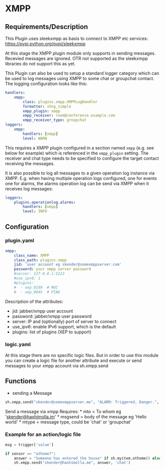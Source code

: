 # XMPP

## Requirements/Description

This Plugin uses sleekxmpp as basis to connect to XMPP etc services: https://pypi.python.org/pypi/sleekxmpp

At this stage the XMPP plugin module only supports in sending messages. Recevied messages are ignored. OTR not supported
as the sleekxmpp libraries do not support this as yet.

This Plugin can also be used to setup a standard logger category which
can be used to log messages using XMPP to some chat or groupchat contact.
The logging configuration looks like this:

```yaml
handlers:
    xmpp:
        class: plugins.xmpp.XMPPLogHandler
        formatter: shng_simple
        xmpp_plugin: xmpp
        xmpp_receiver: room@conference.example.com
        xmpp_receiver_type: groupchat
loggers:
    xmpp:
        handlers: [xmpp]
        level: WARN
```

This requires a XMPP plugin configured in a section named `xmpp` (e.g.
see below for example) which is referenced in the `xmpp_plugin` setting.
The receiver and chat type needs to be specified to configure the target
contact receiving the messages.

It is also possible to log all messages to a given operation log instance
via XMPP. E.g. when having multiple operation logs configured, one for events
one for alarms, the alarms operation log can be send via XMPP when it
receives log messages:

```yaml
loggers:
    plugins.operationlog.alarms:
        handlers: [xmpp]
        level: INFO
```


## Configuration

### plugin.yaml

```yaml
xmpp:
    class_name: XMPP
    class_path: plugins.xmpp
    jid: 'user account eg skender@somexmppserver.com'
    password: your xmpp server password
    #server: 127.0.0.1:5222
    #use_ipv6: 1
    #plugins:
    #  - xep_0199  # MUC
    #  - xep_0045  # PING
```

Description of the attributes:

* jid: jabber/xmpp user account
* password: jabber/xmpp user password
* server: IP and (optionally) port of server to connect
* use_ipv6: enable IPv6 support, which is the default
* plugins: list of plugins (XEP to support)

### logic.yaml
At this stage there are no specific logic files. But in order to use this module you can create a logic file for another attribute and execute
or send messages to your xmpp account via sh.xmpp.send

## Functions
* sending a Message

```python
sh.xmpp.send("skender@somexmppserver.me", "ALARM: Triggered, Danger.", 'chat')
```

Send a message via xmpp
Requires:
        * mto = To whom eg 'skender@haxhimolla.im'
        * msgsend = body of the message eg 'Hello world'
        * mtype = message type, could be 'chat' or 'groupchat'


### Example for an action/logic file

```python
msg = trigger['value']

if sensor == "athome?":
    answer = "Someone has entered the house" if sh.myitem.athome() else "All secure"
    sh.xmpp.send("skender@haxhimolla.me", answer, 'chat')
```

